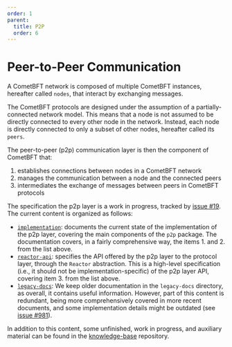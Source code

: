 ```yaml
---
order: 1
parent:
  title: P2P
  order: 6
---
```


# Peer-to-Peer Communication

A CometBFT network is composed of multiple CometBFT instances, hereafter called
`nodes`, that interact by exchanging messages.

The CometBFT protocols are designed under the assumption of a partially-connected network model.
This means that a node is not assumed to be directly connected to every other
node in the network.
Instead, each node is directly connected to only a subset of other nodes,
hereafter called its `peers`.

The peer-to-peer (p2p) communication layer is then the component of CometBFT that:

1. establishes connections between nodes in a CometBFT network
2. manages the communication between a node and the connected peers
3. intermediates the exchange of messages between peers in CometBFT protocols

The specification the p2p layer is a work in progress,
tracked by [issue #19](https://github.com/KYVENetwork/cometbft/v37/issues/19).
The current content is organized as follows:

- [`implementation`](./implementation/README.md): documents the current state
  of the implementation of the p2p layer, covering the main components of the
  `p2p` package. The documentation covers, in a fairly comprehensive way,
   the items 1. and 2. from the list above.
- [`reactor-api`](./reactor-api/README.md): specifies the API offered by the
  p2p layer to the protocol layer, through the `Reactor` abstraction.
  This is a high-level specification (i.e., it should not be implementation-specific)
  of the p2p layer API, covering item 3. from the list above.
- [`legacy-docs`](./legacy-docs/): We keep older documentation in
  the `legacy-docs` directory, as overall, it contains useful information.
  However, part of this content is redundant,
  being more comprehensively covered in more recent documents,
  and some implementation details might be outdated
  (see [issue #981](https://github.com/KYVENetwork/cometbft/v37/issues/981)).

In addition to this content, some unfinished, work in progress, and auxiliary
material can be found in the
[knowledge-base](https://github.com/cometbft/knowledge-base/tree/main/p2p) repository.
